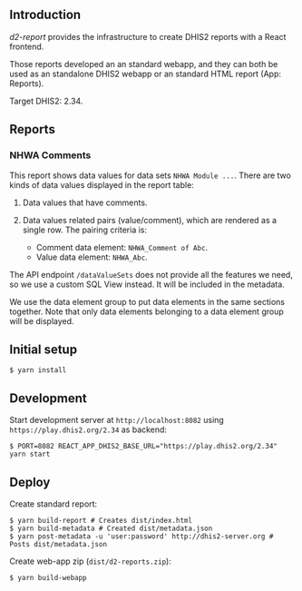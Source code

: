 ## Introduction

_d2-report_ provides the infrastructure to create DHIS2 reports with a React frontend.

Those reports developed an an standard webapp, and they can both be used as an standalone DHIS2 webapp or an standard HTML report (App: Reports).

Target DHIS2: 2.34.

## Reports

### NHWA Comments

This report shows data values for data sets `NHWA Module ...`. There are two kinds of data values displayed in the report table:

1. Data values that have comments.
2. Data values related pairs (value/comment), which are rendered as a single row. The pairing criteria is:

    - Comment data element: `NHWA_Comment of Abc`.
    - Value data element: `NHWA_Abc`.

The API endpoint `/dataValueSets` does not provide all the features we need, so we use a custom SQL View instead. It will be included in the metadata.

We use the data element group to put data elements in the same sections together. Note that only data elements belonging to a data element group will be displayed.

## Initial setup

```
$ yarn install
```

## Development

Start development server at `http://localhost:8082` using `https://play.dhis2.org/2.34` as backend:

```
$ PORT=8082 REACT_APP_DHIS2_BASE_URL="https://play.dhis2.org/2.34" yarn start
```

## Deploy

Create standard report:

```
$ yarn build-report # Creates dist/index.html
$ yarn build-metadata # Created dist/metadata.json
$ yarn post-metadata -u 'user:password' http://dhis2-server.org # Posts dist/metadata.json
```

Create web-app zip (`dist/d2-reports.zip`):

```
$ yarn build-webapp
```
